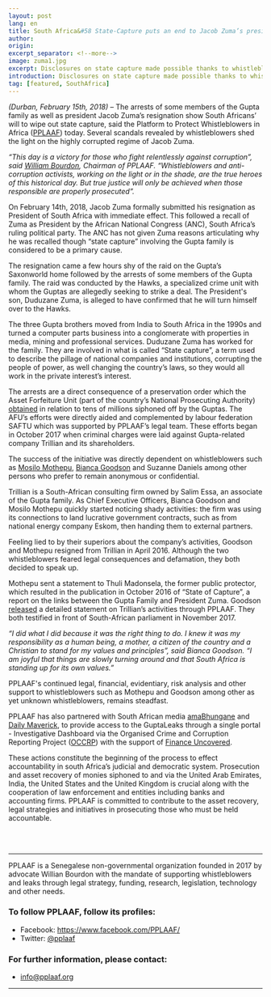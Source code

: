 ```yaml
---
layout: post
lang: en
title: South Africa&#58 State-Capture puts an end to Jacob Zuma’s presidency
author: 
origin: 
excerpt_separator: <!--more-->
image: zuma1.jpg
excerpt: Disclosures on state capture made possible thanks to whistleblowers must lead to prosecutions.
introduction: Disclosures on state capture made possible thanks to whistleblowers must lead to prosecutions.
tag: [featured, SouthAfrica]
---
```

_(Durban, February 15th, 2018)_ – The arrests of some members of the Gupta family as well as president Jacob Zuma’s resignation show South Africans’ will to wipe out state capture, said the Platform to Protect Whistleblowers in Africa ([PPLAAF](https://pplaaf.org/2018/01/29/trillian-goodson-speaks.html)) today. Several scandals revealed by whistleblowers shed the light on the highly corrupted regime of Jacob Zuma.

_“This day is a victory for those who fight relentlessly against corruption”, said [William Bourdon](https://pplaaf.org/who-we-are.html), Chairman of PPLAAF. “Whistleblowers and anti-corruption activists, working on the light or in the shade, are the true heroes of this historical day. But true justice will only be achieved when those responsible are properly prosecuted”._

On February 14th, 2018, Jacob Zuma formally submitted his resignation as President of South Africa with immediate effect. This followed a recall of Zuma as President by the African National Congress (ANC), South Africa’s ruling political party. The ANC has not given Zuma reasons articulating why he was recalled though “state capture” involving the Gupta family is considered to be a primary cause. 

The resignation came a few hours shy of the raid on the Gupta’s Saxonworld home followed by the arrests of some members of the Gupta family. The raid was conducted by the Hawks, a specialized crime unit with whom the Guptas are allegedly seeking to strike a deal. The President's son, Duduzane Zuma, is alleged to have confirmed that he will turn himself over to the Hawks. 
 
The three Gupta brothers moved from India to South Africa in the 1990s and turned a computer parts business into a conglomerate with properties in media, mining and professional services. Duduzane Zuma has worked for the family. They are involved in what is called “State capture”, a term used to describe the pillage of national companies and institutions, corrupting the people of power, as well changing the country’s laws, so they would all work in the private interest’s interest.
 
The arrests are a direct consequence of a preservation order which the Asset Forfeiture Unit (part of the country’s National Prosecuting Authority) [obtained](https://pplaaf.org/2018/01/16/embargoed-pressrelease.html) in relation to tens of millions siphoned off by the Guptas. The AFU’s efforts were directly aided and complemented by labour federation SAFTU which was supported by PPLAAF’s legal team. These efforts began in October 2017 when criminal charges were laid against Gupta-related company Trillian and its shareholders. 
 
The success of the initiative was directly dependent on whistleblowers such as [Mosilo Mothepu](https://www.dailymaverick.co.za/article/2017-08-09-amabhunhgane-the-woman-who-blew-the-whistle), [Bianca Goodson](https://pplaaf.org/2018/01/29/trillian-goodson-speaks.html) and Suzanne Daniels among other persons who prefer to remain anonymous or confidential. 
 
Trillian is a South-African consulting firm owned by Salim Essa, an associate of the Gupta family. As Chief Executive Officers, Bianca Goodson and Mosilo Mothepu quickly started noticing shady activities: the firm was using its connections to land lucrative government contracts, such as from national energy company Eskom, then handing them to external partners. 
 
Feeling lied to by their superiors about the company’s activities, Goodson and Mothepu resigned from Trillian in April 2016. Although the two whistleblowers feared legal consequences and defamation, they both decided to speak up. 
 
Mothepu sent a statement to Thuli Madonsela, the former public protector, which resulted in the publication in October 2016 of “State of Capture”, a report on the links between the Gupta Family and President Zuma. Goodson [released](https://pplaaf.org/2017/09/29/trillian-bg-pressrelease.html) a detailed statement on Trillian’s activities through PPLAAF. They both testified in front of South-African parliament in November 2017.
 
_“I did what I did because it was the right thing to do. I knew it was my responsibility as a human being, a mother, a citizen of the country and a Christian to stand for my values and principles”, said Bianca Goodson. “I am joyful that things are slowly turning around and that South Africa is standing up for its own values.”_
 
PPLAAF's continued legal, financial, evidentiary, risk analysis and other support to whistleblowers such as Mothepu and Goodson among other as yet unknown whistleblowers, remains steadfast.
 
PPLAAF has also partnered with South African media [amaBhungane](http://amabhungane.co.za/) and [Daily Maverick](https://www.dailymaverick.co.za/article/2017-08-09-amabhunhgane-the-woman-who-blew-the-whistle), to provide access to the GuptaLeaks through a single portal - Investigative Dashboard via the Organised Crime and Corruption Reporting Project ([OCCRP](https://www.occrp.org/en)) with the support of [Finance Uncovered](http://www.financeuncovered.org/).
 
These actions constitute the beginning of the process to effect accountability in south Africa’s judicial and democratic system. Prosecution and asset recovery of monies siphoned to and via the United Arab Emirates, India, the United States and the United Kingdom is crucial along with the cooperation of law enforcement and entities including banks and accounting firms. PPLAAF is committed to contribute to the asset recovery, legal strategies and initiatives in prosecuting those who must be held accountable. 

<br>
<br>

----------------------

PPLAAF is a Senegalese non-governmental organization founded in 2017 by advocate Willian Bourdon with the mandate of supporting whistleblowers and leaks through legal strategy, funding, research, legislation, technology and other needs.

### To follow PPLAAF, follow its profiles:
- Facebook: <https://www.facebook.com/PPLAAF/>
- Twitter: [@pplaaf](https://twitter.com/pplaaf)

### For further information, please contact:
- [info@pplaaf.org](mailto:info@pplaaf.org)



-----
